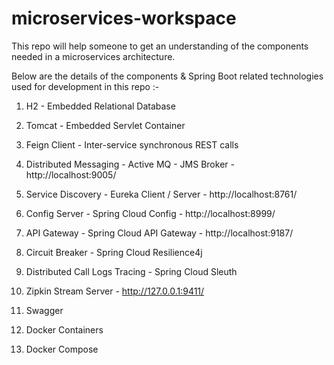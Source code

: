 # microservices-workspace

This repo will help someone to get an understanding of the components needed in a microservices architecture.

Below are the details of the components & Spring Boot related technologies used for development in this repo :-

1. H2 - Embedded Relational Database

2. Tomcat - Embedded Servlet Container

3. Feign Client - Inter-service synchronous REST calls

4. Distributed Messaging - Active MQ - JMS Broker - http://localhost:9005/

5. Service Discovery - Eureka Client / Server - http://localhost:8761/

6. Config Server - Spring Cloud Config - http://localhost:8999/

7. API Gateway - Spring Cloud API Gateway - http://localhost:9187/

8. Circuit Breaker - Spring Cloud Resilience4j

9. Distributed Call Logs Tracing - Spring Cloud Sleuth

10. Zipkin Stream Server - http://127.0.0.1:9411/

11. Swagger

12. Docker Containers

13. Docker Compose
